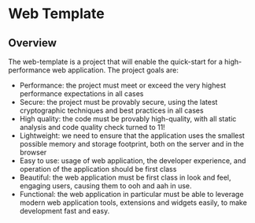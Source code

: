 # Web Template

## Overview

The web-template is a project that will enable the quick-start for a high-performance web application. The project goals are:

- Performance: the project must meet or exceed the very highest performance expectations in all cases
- Secure: the project must be provably secure, using the latest cryptographic techniques and best practices in all cases
- High quality: the code must be provably high-quality, with all static analysis and code quality check turned to 11!
- Lightweight: we need to ensure that the application uses the smallest possible memory and storage footprint, both on the server and in the browser
- Easy to use: usage of web application, the developer experience, and operation of the application should be first class
- Beautiful: the web application must be first class in look and feel, engaging users, causing them to ooh and aah in use.
- Functional: the web application in particular must be able to leverage modern web application tools, extensions and widgets easily, to make development fast and easy.
